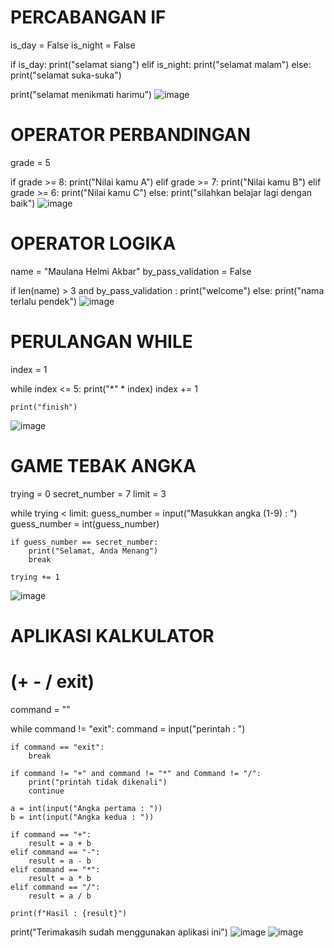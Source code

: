 # PERCABANGAN IF
is_day = False
is_night = False

if is_day:
    print("selamat siang")
elif is_night:
    print("selamat malam")
else: 
    print("selamat suka-suka")
    
print("selamat menikmati harimu")
![image](https://user-images.githubusercontent.com/115380709/196018766-8ab228dc-4ad3-4987-b2a6-e10d3f0d441f.png)

# OPERATOR PERBANDINGAN
grade = 5

if grade >= 8:
    print("Nilai kamu A")
elif grade >= 7:
    print("Nilai kamu B")
elif grade >= 6:
    print("Nilai kamu C")
else:
    print("silahkan belajar lagi dengan baik")
![image](https://user-images.githubusercontent.com/115380709/196018799-b1d81498-b5f1-4c54-8c25-a0e0e45fc5a2.png)

# OPERATOR LOGIKA
name = "Maulana Helmi Akbar"
by_pass_validation = False

if len(name) > 3 and by_pass_validation :
    print("welcome")
else:
    print("nama terlalu pendek")
![image](https://user-images.githubusercontent.com/115380709/196018829-857075f8-3f35-4756-b7fe-410dc5af03b5.png)

# PERULANGAN WHILE
index = 1

while index <= 5:
    print("*" * index)
    index += 1
    
    print("finish")
![image](https://user-images.githubusercontent.com/115380709/196018867-5f8b9c17-7089-4dfd-930b-a816f990fb07.png)

# GAME TEBAK ANGKA
trying = 0 
secret_number = 7
limit = 3

while trying < limit:
    guess_number = input("Masukkan angka (1-9) : ")
    guess_number = int(guess_number)
    
    if guess_number == secret_number:
        print("Selamat, Anda Menang")
        break
    
    trying += 1
![image](https://user-images.githubusercontent.com/115380709/196018887-3475f22e-14f0-4c59-a71f-7a99d146c50a.png)

# APLIKASI KALKULATOR
# (+ - / exit)
command = ""

while command != "exit":
    command = input("perintah : ")
    
    if command == "exit":
        break
    
    if command != "+" and command != "*" and Command != "/":
        print("printah tidak dikenali")
        continue
    
    a = int(input("Angka pertama : "))
    b = int(input("Angka kedua : "))
    
    if command == "+":
        result = a + b
    elif command == "-":
        result = a - b
    elif command == "*":
        result = a * b
    elif command == "/":
        result = a / b
        
    print(f"Hasil : {result}")
    
print("Terimakasih sudah menggunakan aplikasi ini")
![image](https://user-images.githubusercontent.com/115380709/196019114-10c21920-ede7-47ed-8245-856a48cad5f9.png)
![image](https://user-images.githubusercontent.com/115380709/196018975-026870b9-e60e-49c3-9c34-61a1f188d3d6.png)
